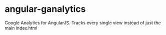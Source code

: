# angular-ganalytics
Google Analytics for AngularJS. Tracks every single view instead of just the main index.html

